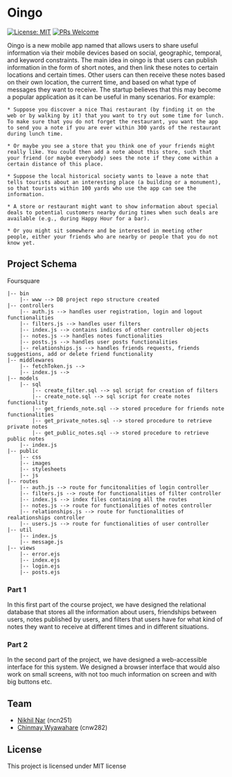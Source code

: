 # Oingo

[![License: MIT](https://img.shields.io/badge/License-MIT-green.svg)](https://opensource.org/licenses/MIT)  [![PRs Welcome](https://img.shields.io/badge/PRs-welcome-brightgreen.svg?style=flat-square)](http://makeapullrequest.com)

Oingo is a new mobile app named that allows users to share useful information via their mobile devices based on social, geographic, temporal, and keyword constraints. The main idea in oingo is that users can publish information in the form of short notes, and then link these notes to certain locations and certain times. Other users can then receive these notes based on their own location, the current time, and based on what
type of messages they want to receive.  The startup believes that this may become a popular application as it can be useful in many scenarios. For example:


    * Suppose you discover a nice Thai restaurant (by finding it on the web or by walking by it) that you want to try out some time for lunch. To make sure that you do not forget the restaurant, you want the app to send you a note if you are ever within 300 yards of the restaurant during lunch time.
    
    * Or maybe you see a store that you think one of your friends might really like. You could then add a note about this store, such that your friend (or maybe everybody) sees the note if they come within a certain distance of this place.
    
    * Suppose the local historical society wants to leave a note that tells tourists about an interesting place (a building or a monument), so that tourists within 100 yards who use the app can see the information.
    
    * A store or restaurant might want to show information about special deals to potential customers nearby during times when such deals are available (e.g., during Happy Hour for a bar).
    
    * Or you might sit somewhere and be interested in meeting other people, either your friends who are nearby or people that you do not know yet.


## Project Schema

Foursquare 

    |-- bin 
        |-- www --> DB project repo structure created
    |-- controllers
        |-- auth.js --> handles user registration, login and logout functionalities
        |-- filters.js --> handles user filters 
        |-- index.js --> contains indices of other controller objects
        |-- notes.js --> handles notes functionalities
        |-- posts.js --> handles user posts functionalities
        |-- relationships.js --> handles friends requests, friends suggestions, add or delete friend functionality
    |-- middlewares
        |-- fetchToken.js -->  
        |-- index.js --> 
    |-- models
        |-- sql
            |-- create_filter.sql --> sql script for creation of filters
            |-- create_note.sql --> sql script for create notes functionality
            |-- get_friends_note.sql --> stored procedure for friends note functionalities
            |-- get_private_notes.sql --> stored procedure to retrieve private notes
            |-- get_public_notes.sql --> stored procedure to retrieve public notes
        |-- index.js
    |-- public
        |-- css 
        |-- images
        |-- stylesheets
        |-- js
    |-- routes
        |-- auth.js --> route for funcitonalities of login controller
        |-- filters.js --> route for functionalities of filter controller
        |-- index.js --> index files containing all the routes
        |-- notes.js --> route for functionalities of notes controller
        |-- relationships.js --> route for functionalities of realationships controller
        |-- users.js --> route for functionalities of user controller
    |-- util
        |-- index.js
        |-- message.js
    |-- views
        |-- error.ejs
        |-- index.ejs 
        |-- login.ejs 
        |-- posts.ejs 
        
### Part 1

In this first part of the course project, we have designed the relational database that stores all the information about users, friendships between users, notes published by users, and filters that users have for what kind of notes they want to receive at different times and in different situations.

### Part 2

In the second part of the project, we have designed a web-accessible interface for this system. We designed a browser interface that would also work on small screens, with not too much information on screen and with big buttons etc.

## Team
* [Nikhil Nar](https://github.com/NikhilNar) (ncn251)
* [Chinmay Wyawahare](https://github.com/gandalf1819) (cnw282)

## License

This project is licensed under MIT license
